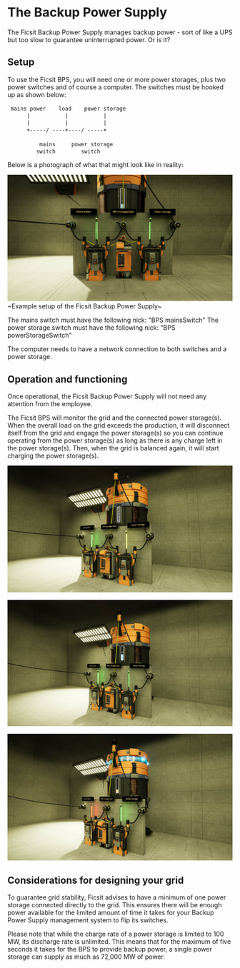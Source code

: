 # The Backup Power Supply
The Ficsit Backup Power Supply manages backup power - sort of like a UPS but too slow to
guarantee uninterrupted power. Or is it?

## Setup
To use the Ficsit BPS, you will need one or more power storages, plus two power switches and of course a computer.
The switches must be hooked up as shown below:

     mains power    load    power storage
          |           |           |
          |           |           |
          +-----/ ----+----/ -----+

              mains     power storage
             switch        switch


Below is a photograph of what that might look like in reality:

![Example setup of the Ficsit Backup Power Supply](preview1.jpg "Example setup of the Ficsit BPS")
~Example setup of the Ficsit Backup Power Supply~


The mains switch must have the following nick: "BPS mainsSwitch"
The power storage switch must have the following nick: "BPS powerStorageSwitch"

The computer needs to have a network connection to both switches and a power storage.

## Operation and functioning
Once operational, the Ficsit Backup Power Supply will not need any attention from the employee.

The Ficsit BPS will monitor the grid and the connected power storage(s). When the overall load on the grid exceeds the production, it will disconnect itself from the grid and engage the power storage(s) so you can continue operating from the power storage(s) as long as there is any charge left in the power storage(s). Then, when the grid is balanced again, it will start charging the power storage(s).

![Normal operation](preview2.jpg "The Ficsit BPS during Normal operation")

![Charging](preview3.jpg "The Ficsit BPS while Charging")

![Providing backup power](preview4.jpg "The ficsit BPS providing backup power")

## Considerations for designing your grid
To guarantee grid stability, Ficsit advises to have a minimum of one power storage connected
directly to the grid. This ensures there will be enough power available for the limited
amount of time it takes for your Backup Power Supply management system to flip its switches.

Please note that while the charge rate of a power storage is limited to 100 MW, its
discharge rate is unlimited. This means that for the maximum of five seconds it takes
for the BPS to provide backup power, a single power storage can supply as much
as 72,000 MW of power.
